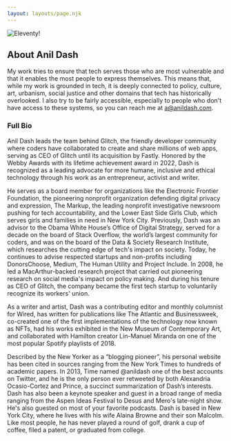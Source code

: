 ```yaml
---
layout: layouts/page.njk
---
```


<div class="illo-container">
  <img src="https://cdn.glitch.com/cad20829-cd7f-405a-95e8-5e17b206a304%2Fillustration.svg?v=1618198438357" class="illustration" style="align: right" alt="Eleventy!">
</div>

## About Anil Dash

My work tries to ensure that tech serves those who are most vulnerable and that it enables the most people to express themselves. This means that, while my work is grounded in tech, it is deeply connected to policy, culture, art, urbanism, social justice and other domains that tech has historically overlooked. I also try to be fairly accessible, especially to people who don't have access to these systems, so you can reach me at [a@anildash.com](mailto:a@anildash.com).

### Full Bio

Anil Dash leads the team behind Glitch, the friendly developer community where coders have collaborated to create and share millions of web apps, serving as CEO of Glitch until its acquisition by Fastly. Honored by the Webby Awards with its lifetime achievement award in 2022, Dash is recognized as a leading advocate for more humane, inclusive and ethical technology through his work as an entrepreneur, activist and writer.

He serves as a board member for organizations like the Electronic Frontier Foundation, the pioneering nonprofit organization defending digital privacy and expression, The Markup, the leading nonprofit investigative newsroom pushing for tech accountability, and the Lower East Side Girls Club, which serves girls and families in need in New York City. Previously, Dash was an advisor to the Obama White House’s Office of Digital Strategy, served for a decade on the board of Stack Overflow, the world’s largest community for coders, and was on the board of the Data & Society Research Institute, which researches the cutting edge of tech's impact on society. Today, he continues to advise respected startups and non-profits including DonorsChoose, Medium, The Human Utility and Project Include. In 2008, he led a MacArthur-backed research project that carried out pioneering research on social media's impact on policy making. And during his tenure as CEO of Glitch, the company became the first tech startup to voluntarily recognize its workers' union.

As a writer and artist, Dash was a contributing editor and monthly columnist for Wired, has written for publications like The Atlantic and Businessweek, co-created one of the first implementations of the technology now known as NFTs, had his works exhibited in the New Museum of Contemporary Art, and collaborated with Hamilton creator Lin-Manuel Miranda on one of the most popular Spotify playlists of 2018.

Described by the New Yorker as a “blogging pioneer”, his personal website has been cited in sources ranging from the New York Times to hundreds of academic papers. In 2013, Time named @anildash one of the best accounts on Twitter, and he is the only person ever retweeted by both Alexandria Ocasio-Cortez and Prince, a succinct summarization of Dash’s interests. Dash has also been a keynote speaker and guest in a broad range of media ranging from the Aspen Ideas Festival to Desus and Mero's late-night show. He's also guested on most of your favorite podcasts.
Dash is based in New York City, where he lives with his wife Alaina Browne and their son Malcolm. Like most people, he has never played a round of golf, drank a cup of coffee, filed a patent, or graduated from college.